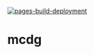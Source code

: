 
[![pages-build-deployment](https://github.com/mdiazgoncalves/mcdg/actions/workflows/pages/pages-build-deployment/badge.svg)](https://github.com/mdiazgoncalves/mcdg/actions/workflows/pages/pages-build-deployment)

# mcdg
